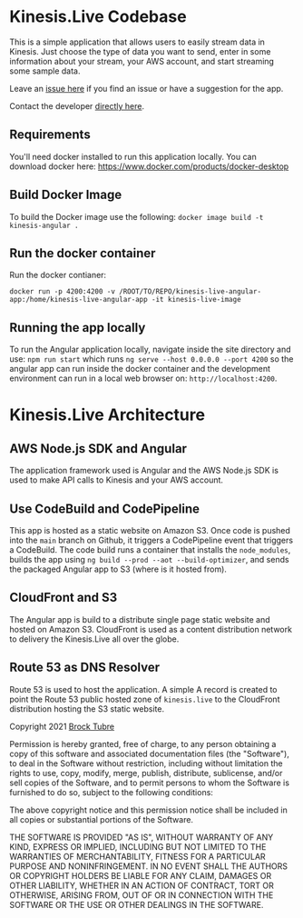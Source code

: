 # Kinesis.Live Codebase

This is a simple application that allows users to easily stream data in Kinesis. Just choose the type of data you want to send, enter in some information about your stream, your AWS account, and start streaming some sample data.

Leave an [issue here](https://github.com/brocktubre/kinesis-live/issues) if you find an issue or have a suggestion for the app.

Contact the developer [directly here](https://brocktubre.com).

## Requirements
You'll need docker installed to run this application locally. You can download docker here: https://www.docker.com/products/docker-desktop

## Build Docker Image
To build the Docker image use the following: `docker image build -t kinesis-angular .`

## Run the docker container
Run the docker contianer: 
```
docker run -p 4200:4200 -v /ROOT/TO/REPO/kinesis-live-angular-app:/home/kinesis-live-angular-app -it kinesis-live-image
```

## Running the app locally
To run the Angular application locally, navigate inside the site directory and use: `npm run start` which runs `ng serve --host 0.0.0.0 --port 4200` so the angular app can run inside the docker container and the development environment can run in a local web browser on: `http://localhost:4200`.


# Kinesis.Live Architecture

## AWS Node.js SDK and Angular
The application framework used is Angular and the AWS Node.js SDK is used to make API calls to Kinesis and your AWS account.

## Use CodeBuild and CodePipeline
This app is hosted as a static website on Amazon S3. Once code is pushed into the `main` branch on Github, it triggers a CodePipeline event that triggers a CodeBuild. The code build runs a container that installs the `node_modules`, builds the app using `ng build --prod --aot --build-optimizer`, and sends the packaged Angular app to S3 (where is it hosted from).

## CloudFront and S3
The Angular app is build to a distribute single page static website and hosted on Amazon S3. CloudFront is used as a content distribution network to delivery the Kinesis.Live all over the globe.

## Route 53 as DNS Resolver
Route 53 is used to host the application. A simple A record is created to point the Route 53 public hosted zone of `kinesis.live` to the CloudFront distribution hosting the S3 static website. 

Copyright 2021 [Brock Tubre](https://brocktubre)

Permission is hereby granted, free of charge, to any person obtaining a copy of this software and associated documentation files (the "Software"), to deal in the Software without restriction, including without limitation the rights to use, copy, modify, merge, publish, distribute, sublicense, and/or sell copies of the Software, and to permit persons to whom the Software is furnished to do so, subject to the following conditions:

The above copyright notice and this permission notice shall be included in all copies or substantial portions of the Software.

THE SOFTWARE IS PROVIDED "AS IS", WITHOUT WARRANTY OF ANY KIND, EXPRESS OR IMPLIED, INCLUDING BUT NOT LIMITED TO THE WARRANTIES OF MERCHANTABILITY, FITNESS FOR A PARTICULAR PURPOSE AND NONINFRINGEMENT. IN NO EVENT SHALL THE AUTHORS OR COPYRIGHT HOLDERS BE LIABLE FOR ANY CLAIM, DAMAGES OR OTHER LIABILITY, WHETHER IN AN ACTION OF CONTRACT, TORT OR OTHERWISE, ARISING FROM, OUT OF OR IN CONNECTION WITH THE SOFTWARE OR THE USE OR OTHER DEALINGS IN THE SOFTWARE.